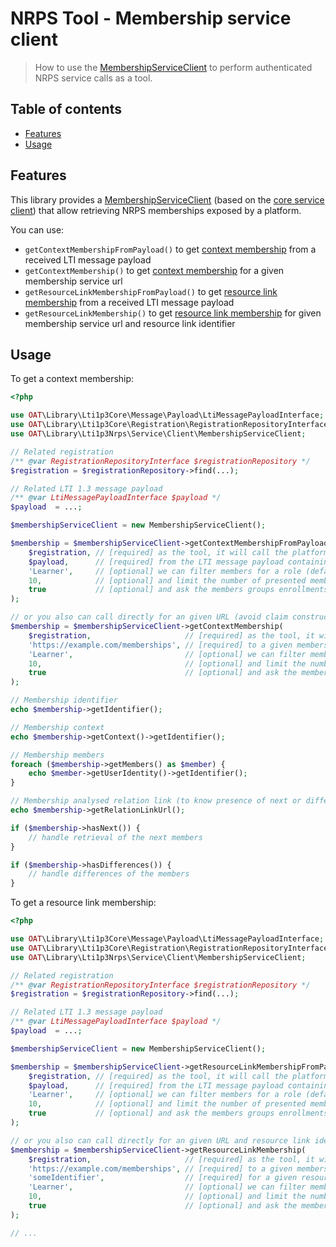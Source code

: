 # NRPS Tool - Membership service client

> How to use the [MembershipServiceClient](../src/Service/Client/MembershipServiceClient.php) to perform authenticated NRPS service calls as a tool.

## Table of contents

- [Features](#features)
- [Usage](#usage)

## Features

This library provides a [MembershipServiceClient](../src/Service/Client/MembershipServiceClient.php) (based on the [core service client](https://github.com/oat-sa/lib-lti1p3-core/blob/master/doc/service/service-client.md)) that allow retrieving NRPS memberships exposed by a platform.

You can use:
- `getContextMembershipFromPayload()` to get [context membership](https://www.imsglobal.org/spec/lti-nrps/v2p0#context-membership) from a received LTI message payload
- `getContextMembership()` to get [context membership](https://www.imsglobal.org/spec/lti-nrps/v2p0#context-membership) for a given membership service url
- `getResourceLinkMembershipFromPayload()` to get [resource link membership](https://www.imsglobal.org/spec/lti-nrps/v2p0#resource-link-membership-service) from a received LTI message payload
- `getResourceLinkMembership()` to get [resource link membership](https://www.imsglobal.org/spec/lti-nrps/v2p0#resource-link-membership-service) for given membership service url and resource link identifier

## Usage

To get a context membership:
```php
<?php

use OAT\Library\Lti1p3Core\Message\Payload\LtiMessagePayloadInterface;
use OAT\Library\Lti1p3Core\Registration\RegistrationRepositoryInterface;
use OAT\Library\Lti1p3Nrps\Service\Client\MembershipServiceClient;

// Related registration
/** @var RegistrationRepositoryInterface $registrationRepository */
$registration = $registrationRepository->find(...);

// Related LTI 1.3 message payload
/** @var LtiMessagePayloadInterface $payload */
$payload  = ...;

$membershipServiceClient = new MembershipServiceClient();

$membership = $membershipServiceClient->getContextMembershipFromPayload(
    $registration, // [required] as the tool, it will call the platform of this registration
    $payload,      // [required] from the LTI message payload containing the NRPS claim (got at LTI launch)
    'Learner',     // [optional] we can filter members for a role (default: no filter)
    10,            // [optional] and limit the number of presented members (default: no limit)
    true           // [optional] and ask the members groups enrollments (default: false)
);

// or you also can call directly for an given URL (avoid claim construction)
$membership = $membershipServiceClient->getContextMembership(
    $registration,                     // [required] as the tool, it will call the platform of this registration
    'https://example.com/memberships', // [required] to a given membership service url
    'Learner',                         // [optional] we can filter members for a role (default: no filter)
    10,                                // [optional] and limit the number of presented members (default: no limit),
    true                               // [optional] and ask the members groups enrollments (default: false)
);

// Membership identifier
echo $membership->getIdentifier();

// Membership context
echo $membership->getContext()->getIdentifier();

// Membership members
foreach ($membership->getMembers() as $member) {
    echo $member->getUserIdentity()->getIdentifier();
}

// Membership analysed relation link (to know presence of next or differences)
echo $membership->getRelationLinkUrl();

if ($membership->hasNext()) {
    // handle retrieval of the next members
}

if ($membership->hasDifferences()) {
    // handle differences of the members
}
```

To get a resource link membership:
```php
<?php

use OAT\Library\Lti1p3Core\Message\Payload\LtiMessagePayloadInterface;
use OAT\Library\Lti1p3Core\Registration\RegistrationRepositoryInterface;
use OAT\Library\Lti1p3Nrps\Service\Client\MembershipServiceClient;

// Related registration
/** @var RegistrationRepositoryInterface $registrationRepository */
$registration = $registrationRepository->find(...);

// Related LTI 1.3 message payload
/** @var LtiMessagePayloadInterface $payload */
$payload  = ...;

$membershipServiceClient = new MembershipServiceClient();

$membership = $membershipServiceClient->getResourceLinkMembershipFromPayload(
    $registration, // [required] as the tool, it will call the platform of this registration
    $payload,      // [required] from the LTI message payload containing the NRPS and ResourceLink claims (got at LTI launch)
    'Learner',     // [optional] we can filter members for a role (default: no filter)
    10,            // [optional] and limit the number of presented members (default: no limit),
    true           // [optional] and ask the members groups enrollments (default: false)
);

// or you also can call directly for an given URL and resource link identifier (avoid claims construction)
$membership = $membershipServiceClient->getResourceLinkMembership(
    $registration,                     // [required] as the tool, it will call the platform of this registration
    'https://example.com/memberships', // [required] to a given membership service url
    'someIdentifier',                  // [required] for a given resource link identifier
    'Learner',                         // [optional] we can filter members for a role (default: no filter)
    10,                                // [optional] and limit the number of presented members (default: no limit)
    true                               // [optional] and ask the members groups enrollments (default: false)
);

// ...
```
